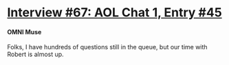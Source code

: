 # [Interview #67: AOL Chat 1, Entry #45](https://www.theoryland.com/intvmain.php?i=67#45)

#### OMNI Muse

Folks, I have hundreds of questions still in the queue, but our time with Robert is almost up.

